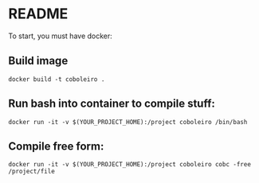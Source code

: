 # README

To start, you must have docker:

## Build image

```
docker build -t coboleiro .
```

## Run bash into container to compile stuff:

```
docker run -it -v $(YOUR_PROJECT_HOME):/project coboleiro /bin/bash
```

## Compile free form:

```
docker run -it -v $(YOUR_PROJECT_HOME):/project coboleiro cobc -free /project/file
```
